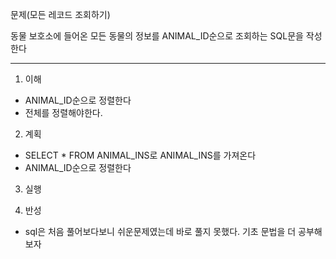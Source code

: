 문제(모든 레코드 조회하기)

동물 보호소에 들어온 모든 동물의 정보를 ANIMAL_ID순으로 조회하는 SQL문을 작성한다

---

1. 이해

- ANIMAL_ID순으로 정렬한다
- 전체를 정렬해야한다. 

2. 계획
- SELECT * FROM ANIMAL_INS로 ANIMAL_INS를 가져온다
- ANIMAL_ID순으로 정렬한다

3. 실행

4. 반성

- sql은 처음 풀어보다보니 쉬운문제였는데 바로 풀지 못했다. 기초 문법을 더 공부해보자
